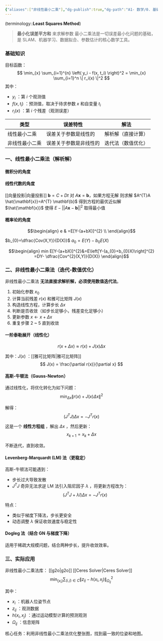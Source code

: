 ```yaml
---
{"aliases":["非线性最小二乘"],"dg-publish":true,"dg-path":"A1- 数学/0. 基础知识/最小二乘法.md","permalink":"/A1- 数学/0. 基础知识/最小二乘法/","dgPassFrontmatter":true,"noteIcon":"","created":"2024-11-11T16:08:56.000+08:00","updated":"2025-06-19T18:53:14.959+08:00"}
---
```


(terminology::**Least Squares Method**)
> **最小化误差平方和** 来求解参数
> 最小二乘法是一切误差最小化问题的基础，是 SLAM、机器学习、数据拟合、参数估计的核心数学工具。

### 基础知识
目标函数：
$$
\min_{x} \sum_{i=1}^{n} \left( y_i - f(x, t_i) \right)^2 = \min_{x} \sum_{i=1}^n \| r_i(x) \|^2
$$
其中：
- $y_i$ ：第 $i$ 个观测值
- $f(x, t_i)$ ：预测值，取决于待求参数 $x$ 和自变量 $t_i$
- $r_i(x)$ ：第 $i$ 个残差（观测误差）


|类型|误差特性|解法|
|---|---|---|
|线性最小二乘|误差关于参数是线性的|解析解（直接计算）|
|非线性最小二乘|误差关于参数是非线性的|迭代法（数值优化）|


### 一、线性最小二乘法（解析解）
#### 微积分的角度

#### 线性代数的角度
[[向量投影\|向量投影]]
$\mathbf{b}=C+Dt$
对 $A\mathbf{x}=\mathbf{b}$，如果方程无解
则求解 $A^{T}A \hat{\mathbf{x}}=A^{T} \mathbf{b}$ 得到方程的最优近似解 $\hat{\mathbf{x}}$
使得 $E-\left\lvert  \left\lvert  A\mathbf{x}-\mathbf{b} \right\rvert \right\rvert^{2}$ 取得最小值



#### 概率论的角度
$$\begin{align}
e & =E[Y-(a+bX)]^{2} \\
\end{align}$$


$b_{0}=\dfrac{Cov(X,Y)}{D(X)}$ $a_{0}=E(Y)-b_{0}E(X)$

$$\begin{align}
min  E[Y-(a+bX)]^{2}&=E\left[Y-(a_{0}+b_{0}X)\right]^{2} =DY- \dfrac{Cov^{2}(X,Y)}{D(X)} 
\end{align}$$

### 二、非线性最小二乘法（迭代-数值优化）
非线性最小二乘法 **无法直接求解析解，必须使用数值迭代法**。

1. 初始化参数 $x_0$
2. 计算当前残差 $r(x)$ 和雅可比矩阵 $J(x)$
3. 构造线性方程，计算步长 $\Delta x$
4. 判断是否收敛（如步长足够小，残差变化足够小）
5. 更新参数 $x \leftarrow x + \Delta x$
6. 重复步骤 2 ~ 5 直到收敛

#### 一阶泰勒展开（线性化）

$$
r(x + \Delta x) \approx r(x) + J(x) \Delta x
$$

其中：$J(x)$ ：[[雅可比矩阵\|雅可比矩阵]]
$$
J(x) = \frac{\partial r(x)}{\partial x}
$$

#### 高斯-牛顿法（Gauss-Newton）
通过线性化，将优化转化为如下问题：
$$
\min_{\Delta x} \| r(x) + J(x) \Delta x \|^2
$$

解得：
$$
(J^T J) \Delta x = -J^T r(x)
$$

这是一个 **线性方程组** ，解出 $\Delta x$ ，然后更新：
$$
x_{k+1} = x_k + \Delta x
$$

不断迭代，直到收敛。

####  Levenberg-Marquardt (LM) 法（更稳定）
高斯-牛顿法可能遇到：
- 步长过大导致发散
- $J^T J$ 奇异无法求逆
LM 法引入阻尼因子 $\lambda$ ，将更新方程改为：
$$
(J^T J + \lambda I) \Delta x = -J^T r(x)
$$

特点：
- 类似于梯度下降法，步长更安全
- 动态调整 $\lambda$ 保证收敛速度与稳定性

#### Dogleg 法（结合 GN 与梯度下降）
适用于稀疏大规模问题，结合两种步长，提升收敛效率。

### 三、实际应用

非线性最小二乘法库： [[g2o\|g2o]]  [[Ceres Solver\|Ceres Solver]]
$$
\min_{\{x_i\}} \sum_{(i,j) \in C} \| z_{ij} - h(x_i, x_j) \|^2_{\Omega_{ij}}
$$

其中：
- $x_i$ ：机器人位姿节点
- $z_{ij}$ ：观测数据
- $h(x_i, x_j)$ ：通过运动模型计算的预测观测
- $\Omega_{ij}$ ：信息矩阵

核心任务：利用非线性最小二乘法优化整张图，找到最一致的位姿和地图。

